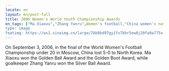 ```yaml
---
locate: en
layout: en/post-full
title: 2006 Women's World Youth Championship Awards
en_tags: ["Ma Xiaoxu","Zhang Yanru",Women's football,"China women's national football team","World Youth Championship","2006"]
type: image
featimg: https://ws1.sinaimg.cn/large/7bb8bd97gy1fx7bbr5ew8j20fa0a775u.jpg
---
```


On September 3, 2006, in the final of the World Women's Football Championship under 20 in Moscow, China lost 5-0 to North Korea. Ma Xiaoxu won the Golden Ball Award and the Golden Boot Award, while goalkeeper Zhang Yanru won the Silver Ball Award.